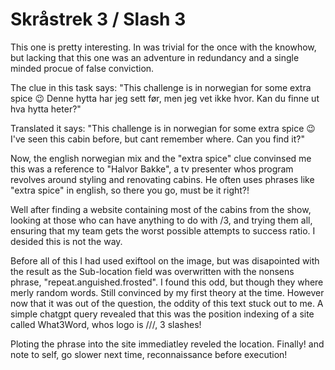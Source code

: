 # Skråstrek 3 / Slash 3

This one is pretty interesting. In was trivial for the once with the knowhow, but lacking that this one was an
adventure in redundancy and a single minded procue of false conviction.

The clue in this task says:
"This challenge is in norwegian for some extra spice 😉 Denne hytta har jeg sett før, men jeg vet ikke hvor. Kan du finne ut hva hytta heter?"

Translated it says:
"This challenge is in norwegian for some extra spice 😉 I've seen this cabin before, but cant remember where. Can you find it?"

Now, the english norwegian mix and the "extra spice" clue convinsed me this was a reference to "Halvor Bakke", a tv presenter
whos program revolves around styling and renovating cabins. He often uses phrases like "extra spice" in english,
so there you go, must be it right?!

Well after finding a website containing most of the cabins from the show, looking at those who can have anything to do with
/3, and trying them all, ensuring that my team gets the worst possible attempts to success ratio. I desided this is not the way.

Before all of this I had used exiftool on the image, but was disapointed with the result as the Sub-location field was
overwritten with the nonsens phrase, "repeat.anguished.frosted". I found this odd, but though they where merly random words.
Still convinced by my first theory at the time. However now that it was out of the question, the oddity of this text
stuck out to me. A simple chatgpt query revealed that this was the position indexing of a site called What3Word,
whos logo is ///, 3 slashes!

Ploting the phrase into the site immediatley reveled the location. Finally! and note to self, go slower next time,
reconnaissance before execution!


